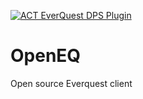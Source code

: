 [![ACT EverQuest DPS Plugin](https://github.com/FreedomFaighter/OpenEQ/actions/workflows/build-openeq-client.yml/badge.svg?branch=removed-dotnetzip-updated-to-dotnet3.1)](https://github.com/FreedomFaighter/OpenEQ/actions/workflows/build-openeq-client.yml)

# OpenEQ
Open source Everquest client
